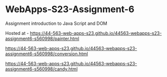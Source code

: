 
# WebApps-S23-Assignment-6
Assignment introduction to Java Script and DOM

Hosted at -  https://44-563-web-apps-s23.github.io/44563-webapps-s23-assignment6-s560998/painter.html
             
https://44-563-web-apps-s23.github.io/44563-webapps-s23-assignment6-s560998/conversion.html

https://44-563-web-apps-s23.github.io/44563-webapps-s23-assignment6-s560998/candy.html


